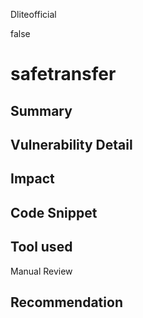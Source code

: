 Dliteofficial

false

# safetransfer

## Summary

## Vulnerability Detail

## Impact

## Code Snippet

## Tool used

Manual Review

## Recommendation